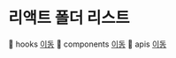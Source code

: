# 리액트 폴더 리스트

📂 hooks [이동](./hooks/000-Built-in%20React%20Hooks.md)
📂 components [이동](./components/000-Built-in%20React%20Components.md)
📂 apis [이동]()